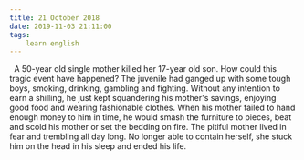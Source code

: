 ```yaml
---
title: 21 October 2018
date: 2019-11-03 21:11:00
tags:
    learn english
---
```


 
A 50-year old single mother killed her 17-year old son. How could this tragic event have happened? The juvenile had ganged up with some tough boys, smoking, drinking, gambling and fighting. Without any intention to earn a shilling, he just kept squandering his mother's savings, enjoying good food and wearing fashionable clothes. When his mother failed to hand enough money to him in time, he would smash the furniture to pieces, beat and scold his mother or set the bedding on fire. The pitiful mother lived in fear and trembling all day long. No longer able to contain herself, she stuck him on the head in his sleep and ended his life. 
 
 